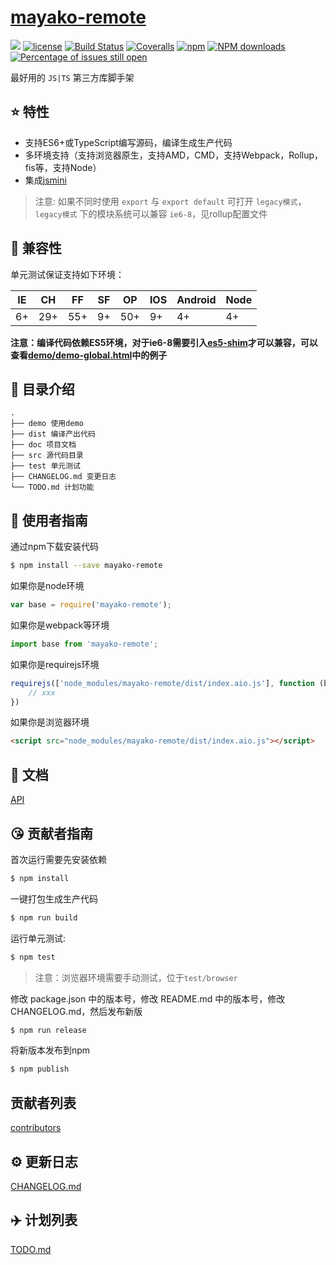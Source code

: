 # [mayako-remote](https://github.com/mayako21126/mayako-remote)
[![](https://img.shields.io/badge/Powered%20by-jslib%20base-brightgreen.svg)](https://github.com/yanhaijing/jslib-base)
[![license](https://img.shields.io/badge/license-MIT-blue.svg)](https://github.com/mayako21126/mayako-remote/blob/master/LICENSE)
[![Build Status](https://travis-ci.org/mayako21126/mayako-remote.svg?branch=master)](https://travis-ci.org/mayako21126/mayako-remote)
[![Coveralls](https://img.shields.io/coveralls/mayako21126/mayako-remote.svg)](https://coveralls.io/github/mayako21126/mayako-remote)
[![npm](https://img.shields.io/badge/npm-0.1.0-orange.svg)](https://www.npmjs.com/package/mayako-remote)
[![NPM downloads](http://img.shields.io/npm/dm/mayako-remote.svg?style=flat-square)](http://www.npmtrends.com/mayako-remote)
[![Percentage of issues still open](http://isitmaintained.com/badge/open/mayako21126/mayako-remote.svg)](http://isitmaintained.com/project/mayako21126/mayako-remote "Percentage of issues still open")

最好用的 `JS|TS` 第三方库脚手架

## :star: 特性

- 支持ES6+或TypeScript编写源码，编译生成生产代码
- 多环境支持（支持浏览器原生，支持AMD，CMD，支持Webpack，Rollup，fis等，支持Node）
- 集成[jsmini](https://github.com/jsmini)

> 注意: 如果不同时使用 `export` 与 `export default` 可打开 `legacy模式`，`legacy模式` 下的模块系统可以兼容 `ie6-8`，见rollup配置文件

## :pill: 兼容性
单元测试保证支持如下环境：

| IE   | CH   | FF   | SF   | OP   | IOS  | Android   | Node  |
| ---- | ---- | ---- | ---- | ---- | ---- | ---- | ----- |
| 6+   | 29+ | 55+  | 9+   | 50+  | 9+   | 4+   | 4+ |

**注意：编译代码依赖ES5环境，对于ie6-8需要引入[es5-shim](http://github.com/es-shims/es5-shim/)才可以兼容，可以查看[demo/demo-global.html](./demo/demo-global.html)中的例子**

## :open_file_folder: 目录介绍

```
.
├── demo 使用demo
├── dist 编译产出代码
├── doc 项目文档
├── src 源代码目录
├── test 单元测试
├── CHANGELOG.md 变更日志
└── TODO.md 计划功能
```

## :rocket: 使用者指南

通过npm下载安装代码

```bash
$ npm install --save mayako-remote
```

如果你是node环境

```js
var base = require('mayako-remote');
```

如果你是webpack等环境

```js
import base from 'mayako-remote';
```

如果你是requirejs环境

```js
requirejs(['node_modules/mayako-remote/dist/index.aio.js'], function (base) {
    // xxx
})
```

如果你是浏览器环境

```html
<script src="node_modules/mayako-remote/dist/index.aio.js"></script>
```

## :bookmark_tabs: 文档
[API](./doc/api.md)

## :kissing_heart: 贡献者指南
首次运行需要先安装依赖

```bash
$ npm install
```

一键打包生成生产代码

```bash
$ npm run build
```

运行单元测试:

```bash
$ npm test
```

> 注意：浏览器环境需要手动测试，位于`test/browser`

修改 package.json 中的版本号，修改 README.md 中的版本号，修改 CHANGELOG.md，然后发布新版

```bash
$ npm run release
```

将新版本发布到npm

```bash
$ npm publish
```

## 贡献者列表

[contributors](https://github.com/mayako21126/mayako-remote/graphs/contributors)

## :gear: 更新日志
[CHANGELOG.md](./CHANGELOG.md)

## :airplane: 计划列表
[TODO.md](./TODO.md)